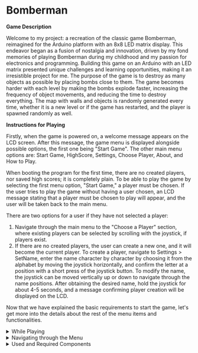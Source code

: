 # Bomberman

**Game Description**

Welcome to my project: a recreation of the classic game Bomberman, reimagined for the Arduino platform with an 8x8 LED matrix display. This endeavor began as a fusion of nostalgia and innovation, driven by my fond memories of playing Bomberman during my childhood and my passion for electronics and programming. Building this game on an Arduino with an LED matrix presented unique challenges and learning opportunities, making it an irresistible project for me.
The purpose of the game is to destroy as many objects as possible by placing bombs close to them. The game becomes harder with each level by making the bombs explode faster, increasing the frequency of object movements, and reducing the time to destroy everything. The map with walls and objects is randomly generated every time, whether it is a new level or if the game has restarted, and the player is spawned randomly as well.

**Instructions for Playing**

Firstly, when the game is powered on, a welcome message appears on the LCD screen. After this message, the game menu is displayed alongside possible options, the first one being "Start Game". The other main menu options are: Start Game, HighScore, Settings, Choose Player, About, and How to Play. 

When booting the program for the first time, there are no created players, nor saved high scores; it is completely plain. To be able to play the game by selecting the first menu option, "Start Game," a player must be chosen. If the user tries to play the game without having a user chosen, an LCD message stating that a player must be chosen to play will appear, and the user will be taken back to the main menu.

There are two options for a user if they have not selected a player: 
1. Navigate through the main menu to the "Choose a Player" section, where existing players can be selected by scrolling with the joystick, if players exist.
2. If there are no created players, the user can create a new one, and it will become the current player. To create a player, navigate to Settings > SetName, enter the name character by character by choosing it from the alphabet by moving the joystick horizontally, and confirm the letter at a position with a short press of the joystick button. To modify the name, the joystick can be moved vertically up or down to navigate through the name positions. After obtaining the desired name, hold the joystick for about 4-5 seconds, and a message confirming player creation will be displayed on the LCD.

Now that we have explained the basic requirements to start the game, let's get more into the details about the rest of the menu items and functionalities.

<details>
  <summary>While Playing</summary>
 <br> 
  In the playing mode, the LCD screen always displays the following information: Current level, Remaining lives, Time left, Score, and the Player name. On the LED Matrix, the player is indicated by the fastest blinking position, the objects by the cells that blink very slowly, and the indestructible walls by non-blinking cells. The player can move anywhere he desires with the help of the joystick, except the occupied cells, if there is a possible path.

  To place a bomb at the current position, press the joystick button. If a bomb has been placed, a sound can be heard, and the cell blinking rapidly can be observed. The player must be careful because only one bomb at a time per cell is allowed, and also, if they are in the range of the bomb (1 cell up/down/left/right), they will lose a life.

  The game ends in the following situations: The time has expired, or the remaining lives are 0. In both of these cases, a message on the LCD informs the player about their score and level. If the score becomes one of the top three high scores, the player is informed about their current position in the high scores table. The same messages are displayed when the user advances to a new level after destroying all existing destructible objects, and the game difficulty increases slightly. To exit the game and return to the main menu, press the button on the Arduino breadboard.
</details>

<details>
  <summary>Navigating through the Menu</summary>
  <br> 

  Entering any option from the menu is made by pressing the joystick button on the desired one. To exit from an option without saving any changes in the main menu options, press the button on the breadboard.

  We already covered the functionality of Start Game and Choose Player options. It is to be noted that arrows are displayed on the left and right side of the LCD to indicate the directions where we can scroll to choose an item.

  The Highscore option displays the top 3 scores saved in the memory alongside the names of the players who achieved them. 

  The About and How to Play options display information about the game developer and basic instructions for new users to be able to play the Bomberman game. The user can scroll through messages displayed using the joystick.

  If the Settings option is selected, there are multiple sub-menu items: 
  - **Set Name**: Create a new user or change the name of an existing one.
  - **Set LCD Brightness**: Adjust the LCD brightness using the joystick and confirm the value with the breadboard button.
  - **Set Matrix Brightness**: Choose the LED matrix brightness. Two LEDs will be turned on the matrix with the real-time brightness value. Use the breadboard button to confirm and exit.
  - **Sounds**: Enable or disable sounds when navigating through the menu. Hold the joystick button for a few seconds to toggle and use the breadboard button to save and exit.
  - **Delete All Players**: Erase all players and high scores from memory.
  - **Reset Highscores**: Delete all high scores of existing players.
  - **Back**: Return to the main menu options.
</details>

<details>
  <summary>Used and Required Components</summary>
  <br>
  The basic components required to realize this game are:
  <br><br>

  - **Arduino Uno**: The central processing unit of the game.
  - **A Joystick**: Used for moving the player on the map and navigating in the menu section.
  - **8x8 LED Matrix**: Serves as the game map.
  - **MAX7219 Display Driver**: To control the LED Matrix.
  - **Capacitors**: For managing power supply and signals.
  - **A Buzzer**: Generates sounds during menu navigations or when a player loses a life.
  - **LCD 16x2**: Displays all messages and is interacted with by the user to play the game and make desired changes.
</details>


